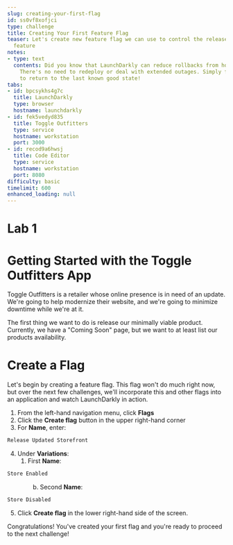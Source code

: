 ```yaml
---
slug: creating-your-first-flag
id: ss0vf8xofjci
type: challenge
title: Creating Your First Feature Flag
teaser: Let's create new feature flag we can use to control the release of our new
  feature
notes:
- type: text
  contents: Did you know that LaunchDarkly can reduce rollbacks from hours to seconds?
    There's no need to redeploy or deal with extended outages. Simply flip a switch
    to return to the last known good state!
tabs:
- id: bpcsykhs4g7c
  title: LaunchDarkly
  type: browser
  hostname: launchdarkly
- id: fek5vedyd835
  title: Toggle Outfitters
  type: service
  hostname: workstation
  port: 3000
- id: recod9a6hwsj
  title: Code Editor
  type: service
  hostname: workstation
  port: 8080
difficulty: basic
timelimit: 600
enhanced_loading: null
---
```


# Lab 1

# Getting Started with the Toggle Outfitters App

Toggle Outfitters is a retailer whose online presence is in need of an update. We're going to help modernize their website, and we're going to minimize downtime while we're at it.

The first thing we want to do is release our minimally viable product. Currently, we have a "Coming Soon" page, but we want to at least list our products availability.

# Create a Flag

Let's begin by creating a feature flag. This flag won't do much right now, but over the next few challenges, we'll incorporate this and other flags into an application and watch LaunchDarkly in action.

1. From the left-hand navigation menu, click **Flags**
2. Click the **Create flag** button in the upper right-hand corner
3. For **Name**, enter:
```js
Release Updated Storefront
```
4. Under **Variations**:
   1. First **Name**:
```js
Store Enabled
```
&nbsp;&nbsp;&nbsp;&nbsp;&nbsp;&nbsp;&nbsp;&nbsp;&nbsp;&nbsp;&nbsp;&nbsp;&nbsp;&nbsp;&nbsp;b. Second **Name**:
```js
Store Disabled
```
5. Click **Create flag** in the lower right-hand side of the screen.

Congratulations! You've created your first flag and you're ready to proceed to the next challenge!
